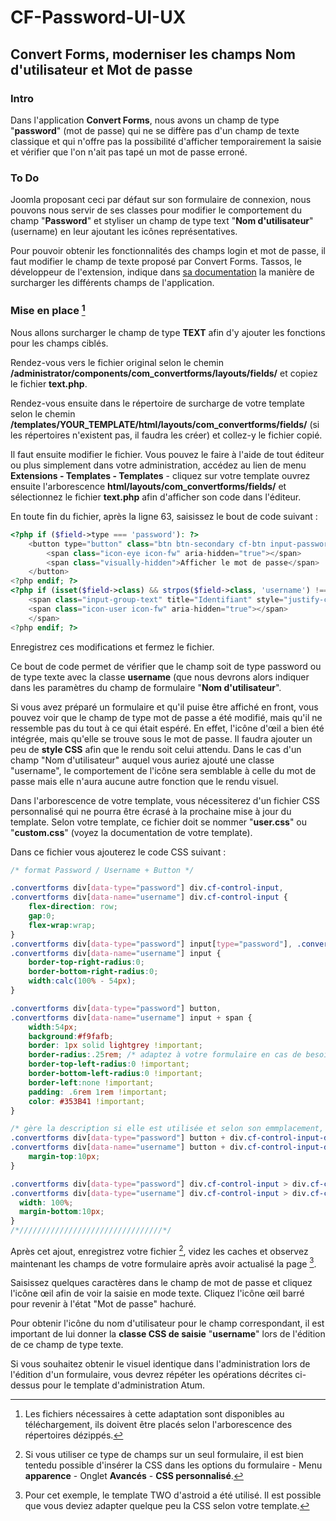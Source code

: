 # CF-Password-UI-UX
## Convert Forms, moderniser les champs Nom d'utilisateur et Mot de passe

### Intro
Dans l'application **Convert Forms**, nous avons un champ de type "**password**" (mot de passe) qui ne se diffère pas d'un champ de texte classique et qui n'offre pas la possibilité d'afficher temporairement la saisie et vérifier que l'on n'ait pas tapé un mot de passe erroné.

### To Do
Joomla proposant ceci par défaut sur son formulaire de connexion, nous pouvons nous servir de ses classes pour modifier le comportement du champ "**Password**" et styliser un champ de type text "**Nom d'utilisateur**" (username) en leur ajoutant les icônes représentatives.

Pour pouvoir obtenir les fonctionnalités des champs login et mot de passe, il faut modifier le champ de texte proposé par Convert Forms.
Tassos, le développeur de l'extension, indique dans [sa documentation](https://www.tassos.gr/docs/convert-forms/developers/override-form-ands-layouts-in-your-template#override_a_field_layout) la manière de surcharger les différents champs de l'application.

### Mise en place [^1]
Nous allons surcharger le champ de type **TEXT** afin d'y ajouter les fonctions pour les champs ciblés.

Rendez-vous vers le fichier original selon le chemin **/administrator/components/com_convertforms/layouts/fields/** et copiez le fichier **text.php**.

Rendez-vous ensuite dans le répertoire de surcharge de votre template selon le chemin **/templates/YOUR_TEMPLATE/html/layouts/com_convertforms/fields/** (si les répertoires n'existent pas, il faudra les créer) et collez-y le fichier copié.

Il faut ensuite modifier le fichier. Vous pouvez le faire à l'aide de tout éditeur ou plus simplement dans votre administration, accédez au lien de menu **Extensions - Templates - Templates** - cliquez sur votre template ouvrez ensuite l'arborescence **html/layouts/com_convertforms/fields/** et sélectionnez le fichier **text.php** afin d'afficher son code dans l'éditeur.

En toute fin du fichier, après la ligne 63, saisissez le bout de code suivant :
```PHP
<?php if ($field->type === 'password'): ?>
    <button type="button" class="btn btn-secondary cf-btn input-password-toggle" role="switch" aria-checked="false">
        <span class="icon-eye icon-fw" aria-hidden="true"></span>
        <span class="visually-hidden">Afficher le mot de passe</span>
    </button>
<?php endif; ?>
<?php if (isset($field->class) && strpos($field->class, 'username') !== false): ?>
    <span class="input-group-text" title="Identifiant" style="justify-content:center;">
    <span class="icon-user icon-fw" aria-hidden="true"></span>
    </span> 
<?php endif; ?>
```
Enregistrez ces modifications et fermez le fichier.

Ce bout de code permet de vérifier que le champ soit de type password ou de type texte avec la classe **username** (que nous devrons alors indiquer dans les paramètres du champ de formulaire "**Nom d'utilisateur**".

Si vous avez préparé un formulaire et qu'il puise être affiché en front, vous pouvez voir que le champ de type mot de passe a été modifié, mais qu'il ne ressemble pas du tout à ce qui était espéré.
En effet, l'icône d'œil a bien été intégrée, mais qu'elle se trouve sous le mot de passe. Il faudra ajouter un peu de **style CSS** afin que le rendu soit celui attendu.
Dans le cas d'un champ "Nom d'utilisateur" auquel vous auriez ajouté une classe "username", le comportement de l'icône sera semblable à celle du mot de passe mais elle n'aura aucune autre fonction que le rendu visuel.


Dans l'arborescence de votre template, vous nécessiterez d'un fichier CSS personnalisé qui ne pourra être écrasé à la prochaine mise à jour du template. Selon votre template, ce fichier doit se nommer "**user.css**" ou "**custom.css**" (voyez la documentation de votre template).

Dans ce fichier vous ajouterez le code CSS suivant :
```CSS
/* format Password / Username + Button */

.convertforms div[data-type="password"] div.cf-control-input,
.convertforms div[data-name="username"] div.cf-control-input {
    flex-direction: row;
    gap:0;
    flex-wrap:wrap;
}
.convertforms div[data-type="password"] input[type="password"], .convertforms div[data-type="password"] input[type="text"],
.convertforms div[data-name="username"] input {
    border-top-right-radius:0;
    border-bottom-right-radius:0;
    width:calc(100% - 54px);
}

.convertforms div[data-type="password"] button,
.convertforms div[data-name="username"] input + span {
    width:54px;
    background:#f9fafb;
    border: 1px solid lightgrey !important;
    border-radius:.25rem; /* adaptez à votre formulaire en cas de besoin */
    border-top-left-radius:0 !important;
    border-bottom-left-radius:0 !important;
    border-left:none !important;
    padding: .6rem 1rem !important;
    color: #353B41 !important;
}

/* gère la description si elle est utilisée et selon son emmplacement, avant ou après le champ */
.convertforms div[data-type="password"] button + div.cf-control-input-desc,
.convertforms div[data-name="username"] button + div.cf-control-input-desc {
	margin-top:10px;
}

.convertforms div[data-type="password"] div.cf-control-input > div.cf-control-input-desc,
.convertforms div[data-type="username"] div.cf-control-input > div.cf-control-input-desc {
  width: 100%;
  margin-bottom:10px;
}
/*////////////////////////////////*/
```
Après cet ajout, enregistrez votre fichier [^2], videz les caches et observez maintenant les champs de votre formulaire après avoir actualisé la page [^3].

Saisissez quelques caractères dans le champ de mot de passe et cliquez l'icône œil afin de voir la saisie en mode texte. Cliquez l'icône œil barré pour revenir à l'état "Mot de passe" hachuré.

Pour obtenir l'icône du nom d'utilisateur pour le champ correspondant, il est important de lui donner la **classe CSS de saisie** "**username**" lors de l'édition de ce champ de type texte.

Si vous souhaitez obtenir le visuel identique dans l'administration lors de l'édition d'un formulaire, vous devrez répéter les opérations décrites ci-dessus pour le template d'administration Atum.

[^1]:Les fichiers nécessaires à cette adaptation sont disponibles au téléchargement, ils doivent être placés selon l'arborescence des répertoires dézippés.
[^2]:Si vous utiliser ce type de champs sur un seul formulaire, il est bien tentedu possible d'insérer la CSS dans les options du formulaire - Menu **apparence** - Onglet **Avancés** - **CSS personnalisé**.
[^3]:Pour cet exemple, le template TWO d'astroid a été utilisé. Il est possible que vous deviez adapter quelque peu la CSS selon votre template.
